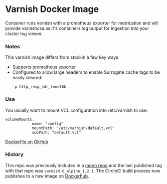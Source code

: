 # Varnish Docker Image

Container runs varnish with a prometheus exporter for metrication and will provide varnishcsa as it's containers log output for ingestion into your cluster log viewer.

### Notes
 
This varnish image differs from stockin a few key ways:

* Supports prometheus exporter
* Configured to allow large headers to enable Surrogate cache tags to be easily cleared:
  ```
  -p http_resp_hdr_len=16k
  ```
### Use
You usually want to mount VCL configuration into /etc/varnish to use:

```
volumeMounts:
          - name: "config"
            mountPath: "/etc/varnish/default.vcl"
            subPath: "default.vcl"
```

[Dockerfile on GitHub](https://github.com/favish/varnish-docker-image)

### History
This repo was previously included in a [mono repo](https://github.com/favish/docker-images) and the last published
tag with that repo was `varnish-6_alpine_1.2.1`. The CircleCI build process now publishes to a new image
on [Dockerhub](https://hub.docker.com/repository/docker/favish/varnish).